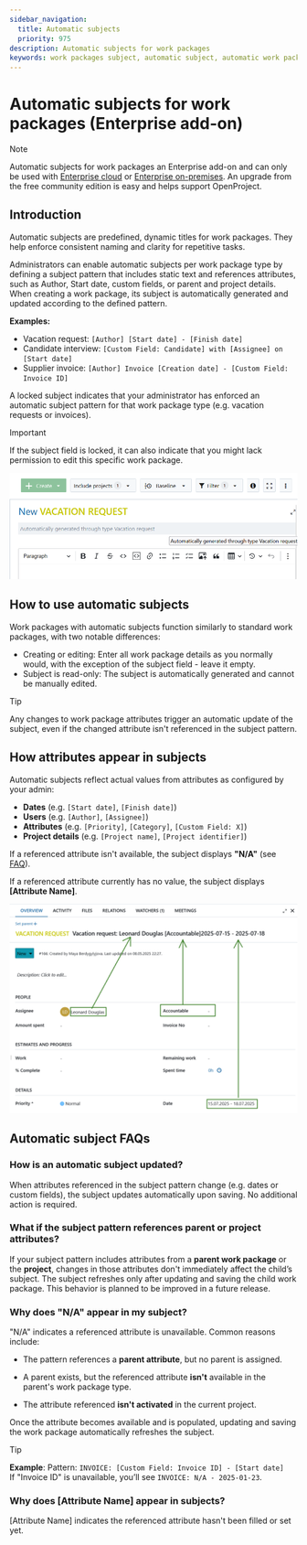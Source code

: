 ```yaml
---
sidebar_navigation:
  title: Automatic subjects
  priority: 975
description: Automatic subjects for work packages
keywords: work packages subject, automatic subject, automatic work package subject
---
```


# Automatic subjects for work packages (Enterprise add-on)

> [!NOTE]
> Automatic subjects for work packages an Enterprise add-on and can only be used with [Enterprise cloud](../../../enterprise-guide/enterprise-cloud-guide/) or  [Enterprise on-premises](../../../enterprise-guide/enterprise-on-premises-guide/). An upgrade from the free community edition is easy and helps support OpenProject.

## Introduction

Automatic subjects are predefined, dynamic titles for work packages. They help enforce consistent naming and clarity for repetitive tasks. 

Administrators can enable automatic subjects per work package type by defining a subject pattern that includes static text and references attributes, such as Author, Start date, custom fields, or parent and project details. When creating a work package, its subject is automatically generated and updated according to the defined pattern.

**Examples:**

- Vacation request: `[Author] [Start date] - [Finish date]`
- Candidate interview: `[Custom Field: Candidate] with [Assignee] on [Start date]`
- Supplier invoice: `[Author] Invoice [Creation date] - [Custom Field: Invoice ID]`


A locked subject indicates that your administrator has enforced an automatic subject pattern for that work package type (e.g. vacation requests or invoices).

> [!IMPORTANT]
> If the subject field is locked, it can also indicate that you might lack permission to edit this specific work package.

![Example of a newly created work package with a locked subject field in OpenProject](openproject_user_guide_work_packages_automatic_subjects_example.png)

## How to use automatic subjects

Work packages with automatic subjects function similarly to standard work packages, with two notable differences:

- Creating or editing: Enter all work package details as you normally would, with the exception of the subject field - leave it empty.
- Subject is read-only: The subject is automatically generated and cannot be manually edited.

> [!TIP]
> Any changes to work package attributes trigger an automatic update of the subject, even if the changed attribute isn't referenced in the subject pattern.



## How attributes appear in subjects

Automatic subjects reflect actual values from attributes as configured by your admin:

- **Dates** (e.g. `[Start date]`, `[Finish date]`)
- **Users** (e.g. `[Author]`, `[Assignee]`)
- **Attributes** (e.g. `[Priority]`, `[Category]`, `[Custom Field: X]`)
- **Project details** (e.g. `[Project name]`, `[Project identifier]`)

If a referenced attribute isn't available, the subject displays **"N/A"** (see [FAQ](https://community.openproject.org/#4-faq)).

If a referenced attribute currently has no value, the subject displays **[Attribute Name]**.

![Example of an automatically generated work package subject](openproject_user_guide_work_packages_automatic_subjects_example_generated.png)


## Automatic subject FAQs

### How is an automatic subject updated?

When attributes referenced in the subject pattern change (e.g. dates or custom fields), the subject updates automatically upon saving. No additional action is required.

### What if the subject pattern references parent or project attributes?

If your subject pattern includes attributes from a **parent work package** or the **project**, changes in those attributes don't immediately affect the child’s subject. The subject refreshes only after updating and saving the child work package. This behavior is planned to be improved in a future release.

### Why does "N/A" appear in my subject?

"N/A" indicates a referenced attribute is unavailable. Common reasons include:

- The pattern references a **parent attribute**, but no parent is assigned.

- A parent exists, but the referenced attribute **isn't** available in the parent's work package type.

- The attribute referenced **isn't activated** in the current project.

Once the attribute becomes available and is populated, updating and saving the work package automatically refreshes the subject.


> [!TIP]
>
> **Example**: Pattern: `INVOICE: [Custom Field: Invoice ID] - [Start date]`  
> If "Invoice ID" is unavailable, you’ll see `INVOICE: N/A - 2025-01-23`.

### Why does [Attribute Name] appear in subjects?

[Attribute Name] indicates the referenced attribute hasn't been filled or set yet.
